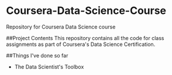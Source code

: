 # Coursera-Data-Science-Course
Repository for Coursera Data Science course

##Project Contents
This repository contains all the code for class assignments as part of Coursera's Data Science Certification.

##Things I've done so far
* The Data Scientist's Toolbox
